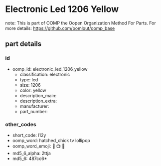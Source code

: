 # Electronic Led 1206 Yellow  

note: This is part of OOMP the Oopen Organization Method For Parts. For more details: https://github.com/oomlout/oomp_base

##  part details





### id
* oomp_id: electronic_led_1206_yellow
  * classification: electronic
  * type: led
  * size: 1206
  * color: yellow
  * description_main: 
  * description_extra: 
  * manufacturer: 
  * part_number: 

### other_codes
* short_code: l12y
* oomp_word: hatched_chick tv lollipop
* oomp_word_emoji: :hatched_chick: :tv: :lollipop:
* md5_6_alpha: 2ttja
* md5_6: 487cc6* 